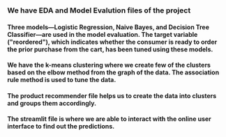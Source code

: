 ### We have EDA and Model Evalution files of the project
#### Three models—Logistic Regression, Naive Bayes, and Decision Tree Classifier—are used in the model evaluation. The target variable ("reordered"), which indicates whether the consumer is ready to order the prior purchase from the cart, has been tuned using these models. 
#### We have the k-means clustering where we create few of the clusters based on the elbow method from the graph of the data. The association rule method is used to tune the data.


#### The product recommender file helps us to create the data into clusters and groups them accordingly.

#### The streamlit file is where we are able to interact with the online user interface to find out the predictions.
